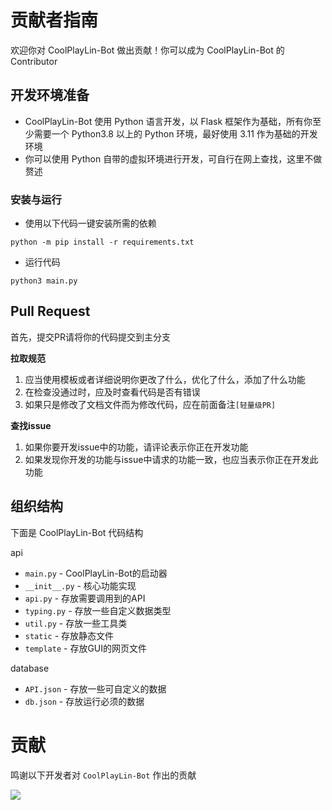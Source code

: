 # 贡献者指南

欢迎你对 CoolPlayLin-Bot 做出贡献！你可以成为 CoolPlayLin-Bot 的 Contributor

## 开发环境准备

- CoolPlayLin-Bot 使用 Python 语言开发，以 Flask 框架作为基础，所有你至少需要一个 Python3.8 以上的 Python 环境，最好使用 3.11 作为基础的开发环境
- 你可以使用 Python 自带的虚拟环境进行开发，可自行在网上查找，这里不做赘述

### 安装与运行

- 使用以下代码一键安装所需的依赖
```
python -m pip install -r requirements.txt
```
- 运行代码
```
python3 main.py
```

## Pull Request

首先，提交PR请将你的代码提交到主分支

**拉取规范**

1. 应当使用模板或者详细说明你更改了什么，优化了什么，添加了什么功能
2. 在检查没通过时，应及时查看代码是否有错误
3. 如果只是修改了文档文件而为修改代码，应在前面备注`[轻量级PR]`

**查找issue**

1. 如果你要开发issue中的功能，请评论表示你正在开发功能
2. 如果发现你开发的功能与issue中请求的功能一致，也应当表示你正在开发此功能

## **组织结构**
下面是 CoolPlayLin-Bot 代码结构

api
- `main.py` - CoolPlayLin-Bot的启动器
- `__init__.py` - 核心功能实现
- `api.py` - 存放需要调用到的API
- `typing.py` - 存放一些自定义数据类型
- `util.py` - 存放一些工具类
- `static` - 存放静态文件
- `template` - 存放GUI的网页文件

database
- `API.json` - 存放一些可自定义的数据
- `db.json` - 存放运行必须的数据

# 贡献
鸣谢以下开发者对 `CoolPlayLin-Bot` 作出的贡献

![](https://contrib.rocks/image?repo=CoolPlayLin/CoolPlayLin-Bot&max=1000)